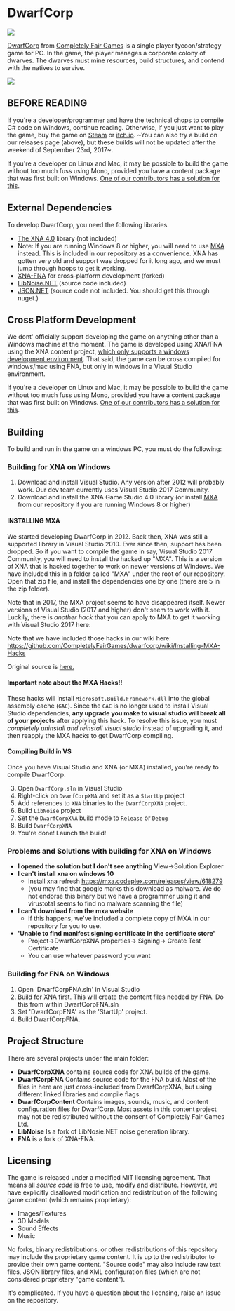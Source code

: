 # DwarfCorp

![](https://github.com/CompletelyFairGames/dwarfcorp/blob/master/DwarfCorp/DwarfCorpContent/Logos/gamelogo.png)

[DwarfCorp](www.dwarfcorp.com) from [Completely Fair Games](www.completelyfairgames.com) is a single player tycoon/strategy game for PC. In the game, the player manages a corporate colony of dwarves. The dwarves must mine resources, build structures, and contend with the natives to survive.

![](https://user-images.githubusercontent.com/241184/46921044-8a8f8000-cfc4-11e8-92bf-5431b3e41d3d.gif)

## BEFORE READING
If you're a developer/programmer and have the technical chops to compile C# code on Windows, continue reading. Otherwise, if you just want to play the game, buy the game on [Steam](http://store.steampowered.com/app/252390/DwarfCorp/?beta=0) or [itch.io](https://completelyfairgames.itch.io/dwarfcorp). ~You can also try a build on our releases page (above), but these builds will not be updated after the weekend of September 23rd, 2017~.

If you're a developer on Linux and Mac, it may be possible to build the game without too much fuss using Mono, provided you have a content package that was first built on Windows. [One of our contributors has a solution for this](https://github.com/CompletelyFairGames/dwarfcorp/issues/856).

## External Dependencies
To develop DwarfCorp, you need the following libraries.

* [The XNA 4.0](https://www.microsoft.com/en-us/download/details.aspx?id=23714) library (not included)
* Note: If you are running Windows 8 or higher, you will need to use [MXA](https://github.com/CompletelyFairGames/dwarfcorp/wiki/Installing-MXA-Hacks) instead. This is included in our repository as a convenience. XNA has gotten very old and support was dropped for it long ago, and we must jump through hoops to get it working.
* [XNA-FNA](https://github.com/FNA-XNA/FNA) for cross-platform development (forked)
* [LibNoise.NET](https://libnoisedotnet.codeplex.com/) (source code included)
* [JSON.NET](https://github.com/JamesNK/Newtonsoft.Json) (source code not included. You should get this through nuget.)

## Cross Platform Development
We dont' officially support developing the game on anything other than a Windows machine at the moment. The game is developed using XNA/FNA using the XNA content project, [which only supports a windows development environment](https://github.com/FNA-XNA/FNA/issues/126). That said, the game can be cross compiled for windows/mac using FNA, but only in windows in a Visual Studio environment.

If you're a developer on Linux and Mac, it may be possible to build the game without too much fuss using Mono, provided you have a content package that was first built on Windows. [One of our contributors has a solution for this](https://github.com/CompletelyFairGames/dwarfcorp/issues/856).

## Building

To build and run in the game on a windows PC, you must do the following:

### Building for XNA on Windows
1. Download and install Visual Studio. Any version after 2012 will probably work. Our dev team currently uses Visual Studio 2017 Community.
2. Download and install the XNA Game Studio 4.0 library (or install [MXA](https://github.com/CompletelyFairGames/dwarfcorp/wiki/Installing-MXA-Hacks) from our repository if you are running Windows 8 or higher)

#### INSTALLING MXA ####
We started developing DwarfCorp in 2012. Back then, XNA was still a supported library in Visual Studio 2010. Ever since then, support has been dropped. So if you want to compile the game in say, Visual Studio 2017 Community, you will need to install the hacked up "MXA". This is a version of XNA that is hacked together to work on newer versions of Windows. We have included this in a folder called "MXA" under the root of our repository. Open that zip file, and install the dependencies one by one (there are 5 in the zip folder).

Note that in 2017, the MXA project seems to have disappeared itself. Newer versions of Visual Studio (2017 and higher) don't seem to work with it. Luckily, there is *another hack* that you can apply to MXA to get it working with Visual Studio 2017 here:

Note that we have included those hacks in our wiki here: https://github.com/CompletelyFairGames/dwarfcorp/wiki/Installing-MXA-Hacks

Original source is [here.](https://gist.github.com/roy-t/2f089414078bf7218350e8c847951255)

#### Important note about the MXA Hacks!! ####
These hacks will install `Microsoft.Build.Framework.dll` into the global assembly cache (`GAC`). Since the `GAC` is no longer used to install Visual Studio dependencies, **any upgrade you make to visual studio will break all of your projects** after applying this hack. To resolve this issue, you must *completely uninstall and reinstall visual studio* instead of upgrading it, and then reapply the MXA hacks to get DwarfCorp compiling.

#### Compiling Build in VS ####
Once you have Visual Studio and XNA (or MXA) installed, you're ready to compile DwarfCorp.

3. Open `DwarfCorp.sln` in Visual Studio
4. Right-click on `DwarfCorpXNA` and set it as a `StartUp` project
5. Add references to `XNA` binaries to the `DwarfCorpXNA` project. 
6. Build `LibNoise` project
7. Set the `DwarfCorpXNA` build mode to `Release` or `Debug`
8. Build `DwarfCorpXNA`
9. You're done! Launch the build!

### Problems and Solutions with building for XNA on Windows
* **I opened the solution but I don't see anything**
    View->Solution Explorer
* **I can't install xna on windows 10**
    * Install xna refresh https://mxa.codeplex.com/releases/view/618279
    * (you may find that google marks this download as malware. We do not endorse this binary but we have a programmer using it and virustotal seems to find no malware scanning the file)
* **I can't download from the mxa website**
    * If this happens, we've included a complete copy of MXA in our repository for you to use.
* **'Unable to find manifest signing certificate in the certificate store'**
    * Project->DwarfCorpXNA properties-> Signing-> Create Test Certificate 
    * You can use whatever password you want
    
### Building for FNA on Windows
1. Open 'DwarfCorpFNA.sln' in Visual Studio
2. Build for XNA first. This will create the content files needed by FNA. Do this from within DwarfCorpFNA.sln
3. Set 'DwarfCorpFNA' as the 'StartUp' project.
4. Build DwarfCorpFNA.

## Project Structure
There are several projects under the main folder:

* **DwarfCorpXNA** contains source code for XNA builds of the game.
* **DwarfCorpFNA** Contains source code for the FNA build. Most of the files in here are just cross-included from DwarfCorpXNA, but using different linked libraries and compile flags.
* **DwarfCorpContent** Contains images, sounds, music, and content configuration files for DwarfCorp. Most assets in this content project may not be redistributed without the consent of Completely Fair Games Ltd.
* **LibNoise** Is a fork of LibNosie.NET noise generation library.
* **FNA** is a fork of XNA-FNA.

## Licensing
The game is released under a modified MIT licensing agreement. That means all *source code* is free to use, modify and distribute. However, we have explicitly disallowed modification and redistribution of the following game content (which remains proprietary):

* Images/Textures
* 3D Models
* Sound Effects
* Music

No forks, binary redistributions, or other redistributions of this repository may include the proprietary game content. It is up to the redistributor to provide their own game content. "Source code" may also include raw text files, JSON library files, and XML configuration files (which are not considered proprietary "game content").

It's complicated. If you have a question about the licensing, raise an issue on the repository.
